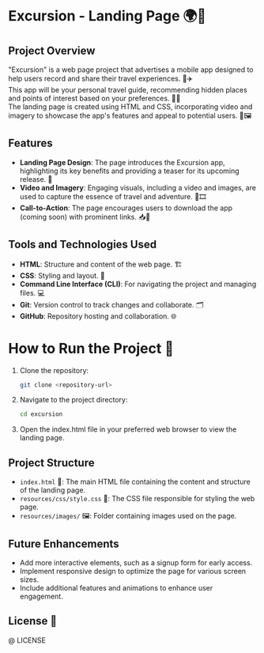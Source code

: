# Excursion - Landing Page 🌍📱

## Project Overview

"Excursion" is a web page project that advertises a mobile app designed to help users record and share their travel experiences. 🌟✈️  
This app will be your personal travel guide, recommending hidden places and points of interest based on your preferences. 📍✨  
The landing page is created using HTML and CSS, incorporating video and imagery to showcase the app's features and appeal to potential users. 🎥🖼️

## Features

- **Landing Page Design**: The page introduces the Excursion app, highlighting its key benefits and providing a teaser for its upcoming release. 🚀
- **Video and Imagery**: Engaging visuals, including a video and images, are used to capture the essence of travel and adventure. 🌄🎞️
- **Call-to-Action**: The page encourages users to download the app (coming soon) with prominent links. 📥🔗

## Tools and Technologies Used

- **HTML**: Structure and content of the web page. 🏗️
- **CSS**: Styling and layout. 🎨
- **Command Line Interface (CLI)**: For navigating the project and managing files. 💻
- **Git**: Version control to track changes and collaborate. 🗂️
- **GitHub**: Repository hosting and collaboration. 🌐

# How to Run the Project 🚀

1. Clone the repository:
   ```bash
   git clone <repository-url>
   ```

2. Navigate to the project directory:
   ```bash
   cd excursion
   ```
3. Open the index.html file in your preferred web browser to view the landing page.

## Project Structure
- `index.html` 📄: The main HTML file containing the content and structure of the landing page.
- `resources/css/style.css` 🎨: The CSS file responsible for styling the web page.
- `resources/images/` 🖼️: Folder containing images used on the page.

## Future Enhancements
- Add more interactive elements, such as a signup form for early access.
- Implement responsive design to optimize the page for various screen sizes.
- Include additional features and animations to enhance user engagement.

## License 📜
@ LICENSE
